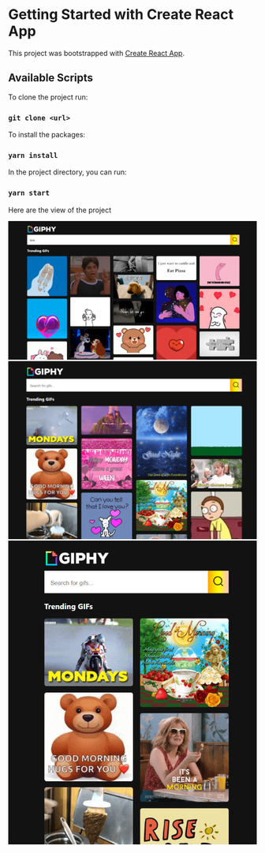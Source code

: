 # Getting Started with Create React App

This project was bootstrapped with [Create React App](https://github.com/facebook/create-react-app).

## Available Scripts

To clone the project run:

### `git clone <url>`

To install the packages:

### `yarn install`

In the project directory, you can run:

### `yarn start`

Here are the view of the project

![screenshot](./src/assets/project1.png)
![screenshot](./src/assets/project2.png)
![screenshot](./src/assets/project3.png)
